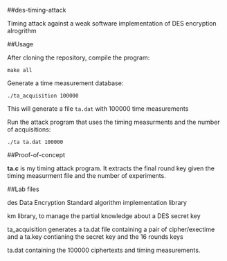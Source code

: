 ##des-timing-attack

Timing attack against a weak software implementation of DES encryption alrogrithm

##Usage

After cloning the repository, compile the program:

`make all`

Generate a time measurement database:

`./ta_acquisition 100000`

This will generate a file `ta.dat` with 100000 time measurements

Run the attack program that uses the timing measurments and the number of acquisitions:

`./ta ta.dat 100000`


##Proof-of-concept

**ta.c** is my timing attack program. It extracts the final round key given the timing measurment file and the number of experiments. 

##Lab files

des Data Encryption Standard algorithm implementation library

km library, to manage the partial knowledge about a DES secret key

ta_acquisition generates a ta.dat file containing a pair of cipher/exectime and a ta.key contianing the secret key and the 16 rounds keys

ta.dat containing the 100000 ciphertexts and timing measurements.
